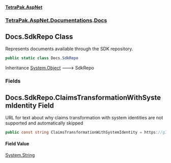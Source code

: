 #### [TetraPak.AspNet](index.md 'index')
### [TetraPak.AspNet.Documentations](TetraPak_AspNet_Documentations.md 'TetraPak.AspNet.Documentations').[Docs](TetraPak_AspNet_Documentations_Docs.md 'TetraPak.AspNet.Documentations.Docs')
## Docs.SdkRepo Class
Represents documents available through the SDK repository.  
```csharp
public static class Docs.SdkRepo
```

Inheritance [System.Object](https://docs.microsoft.com/en-us/dotnet/api/System.Object 'System.Object') &#129106; SdkRepo  
### Fields
<a name='TetraPak_AspNet_Documentations_Docs_SdkRepo_ClaimsTransformationWithSystemIdentity'></a>
## Docs.SdkRepo.ClaimsTransformationWithSystemIdentity Field
URL for text about why claims transformation with system identities are not supported and automatically skipped  
```csharp
public const string ClaimsTransformationWithSystemIdentity = https://github.com/Tetra-Pak-APIs/TetraPak.AspNet/--TODO--;
```
#### Field Value
[System.String](https://docs.microsoft.com/en-us/dotnet/api/System.String 'System.String')
  
